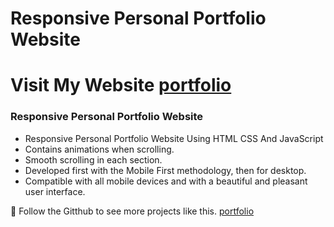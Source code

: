 # Responsive Personal Portfolio Website
# Visit My Website [portfolio](https://pradeepvarmau.github.io/portfolio/)
### Responsive Personal Portfolio Website

- Responsive Personal Portfolio Website Using HTML CSS And JavaScript
- Contains animations when scrolling.
- Smooth scrolling in each section.
- Developed first with the Mobile First methodology, then for desktop.
- Compatible with all mobile devices and with a beautiful and pleasant user interface.

💙 Follow the Gitthub to see more projects like this. [portfolio](https://github.com/pradeepvarmau)

